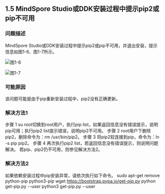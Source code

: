 ## 1.5 MindSpore Studio或DDK安装过程中提示pip2或pip不可用
### 问题描述
MindSpore Studio或DDK安装过程中提示pip2或pip不可用，并退出安装，提示信息如图1-6、图1-7所示。

![图1-6](https://gitee.com/Atlas200DK/FAQ/raw/master/part1/img/1-6.jpg)

![图1-7](https://gitee.com/Atlas200DK/FAQ/raw/master/part1/img/1-7.jpg)

### 可能原因
该问题可能是由于pip重新安装过程中，pip2没有正确更新。
### 解决方法1
步骤 1 su root切换到root用户，执行pip list，如果返回信息没有错误提示，说明pip可用；执行pip2 list提示错误，说明pip2不可用。
步骤 2 root用户下删除pip2，删除命令为：rm /usr/bin/pip2。
步骤 3 将pip2软连接到pip，命令为：ln -s pip pip2。
步骤 4 再次执行pip2 list，若返回信息没有错误提示，则说明问题解决。
若pip、pip2仍不可用，则参见解决方法2。
### 解决方法2
如果依赖安装过程中pip安装异常，请依次执行如下命令。
sudo apt-get remove python-pip python3-pip 
wget https://bootstrap.pypa.io/get-pip.py 
python get-pip.py --user 
python3 get-pip.py  --user
